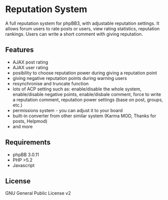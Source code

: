 Reputation System
=================

A full reputation system for phpBB3, with adjustable reputation settings. It allows forum users to rate posts or users, view rating statistics, reputation rankings. Users can write a short comment with giving reputation.

Features
--------
* AJAX post rating
* AJAX user rating
* posibility to choose reputation power during giving a reputation point
* giving negative reputation points during warning users
* resynchronise and truncate function
* lots of ACP setting such as: enable/disable the whole system, enable/disable negative points, enable/disbale comment, force to write a reputation comment, reputation power settings (base on post, groups, etc.)
* permissions system - you can adjust it to your board
* built-in converter from other similar system (Karma MOD, Thanks for posts, Helpmod)
* and more

Requirements
------------
* phpBB 3.0.11
* PHP >5.2
* Javascript

License
-------
GNU General Public License v2